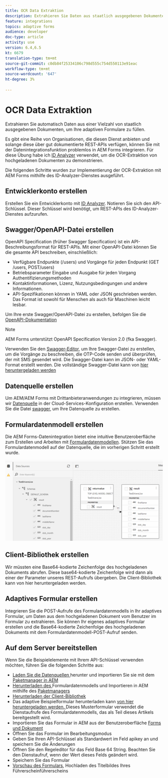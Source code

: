 ```yaml
---
title: OCR Data Extraktion
description: Extrahieren Sie Daten aus staatlich ausgegebenen Dokumenten, um Formulare auszufüllen.
feature: integrations
topics: adaptive forms
audience: developer
doc-type: article
activity: use
version: 6.4,6.5
kt: 6679
translation-type: tm+mt
source-git-commit: c0db84f25334106c798d555c754d550113e91eac
workflow-type: tm+mt
source-wordcount: '647'
ht-degree: 3%

---
```




# OCR Data Extraktion

Extrahieren Sie automatisch Daten aus einer Vielzahl von staatlich ausgegebenen Dokumenten, um Ihre adaptiven Formulare zu füllen.

Es gibt eine Reihe von Organisationen, die diesen Dienst anbieten und solange diese über gut dokumentierte REST-APIs verfügen, können Sie mit der Datenintegrationsfunktion problemlos in AEM Forms integrieren. Für diese Übung habe ich [ID Analyzer](https://www.idanalyzer.com/) verwendet, um die OCR-Extraktion von hochgeladenen Dokumenten zu demonstrieren.

Die folgenden Schritte wurden zur Implementierung der OCR-Extraktion mit AEM Forms mithilfe des ID-Analyzer-Dienstes ausgeführt.

## Entwicklerkonto erstellen

Erstellen Sie ein Entwicklerkonto mit [ID Analyzer](https://portal.idanalyzer.com/signin.html). Notieren Sie sich den API-Schlüssel. Dieser Schlüssel wird benötigt, um REST-APIs des ID-Analyzer-Dienstes aufzurufen.

## Swagger/OpenAPI-Datei erstellen

OpenAPI Specification (früher Swagger Specification) ist ein API-Beschreibungsformat für REST-APIs. Mit einer OpenAPI-Datei können Sie die gesamte API beschreiben, einschließlich:

* Verfügbare Endpunkte (/users) und Vorgänge für jeden Endpunkt (GET /users, POST/users)
* Betriebsparameter Eingabe und Ausgabe für jeden Vorgang
Authentifizierungsmethoden
* Kontaktinformationen, Lizenz, Nutzungsbedingungen und andere Informationen.
* API-Spezifikationen können in YAML oder JSON geschrieben werden. Das Format ist sowohl für Menschen als auch für Maschinen leicht lesbar.

Um Ihre erste Swagger/OpenAPI-Datei zu erstellen, befolgen Sie die [OpenAPI-Dokumentation](https://swagger.io/docs/specification/2-0/basic-structure/)

>[!NOTE]
> AEM Forms unterstützt OpenAPI Specification Version 2.0 (fka Swagger).

Verwenden Sie den [Swagger-Editor](https://editor.swagger.io/), um Ihre Swagger-Datei zu erstellen, um die Vorgänge zu beschreiben, die OTP-Code senden und überprüfen, der mit SMS gesendet wird. Die Swagger-Datei kann im JSON- oder YAML-Format erstellt werden. Die vollständige Swagger-Datei kann von [hier heruntergeladen werden](assets/drivers-license-swagger.zip)

## Datenquelle erstellen

Um AEM/AEM Forms mit Drittanbieteranwendungen zu integrieren, müssen wir [Datenquelle](https://docs.adobe.com/content/help/en/experience-manager-learn/forms/ic-web-channel-tutorial/parttwo.html) in der Cloud-Services-Konfiguration erstellen. Verwenden Sie die Datei [swagger](assets/drivers-license-swagger.zip), um Ihre Datenquelle zu erstellen.

## Formulardatenmodell erstellen

Die AEM Forms-Datenintegration bietet eine intuitive Benutzeroberfläche zum Erstellen und Arbeiten mit [Formulardatenmodellen](https://docs.adobe.com/content/help/en/experience-manager-65/forms/form-data-model/create-form-data-models.html). Stützen Sie das Formulardatenmodell auf der Datenquelle, die im vorherigen Schritt erstellt wurde.

![fdm](assets/test-dl-fdm.PNG)

## Client-Bibliothek erstellen

Wir müssten eine Base64-kodierte Zeichenfolge des hochgeladenen Dokuments abrufen. Diese base64-kodierte Zeichenfolge wird dann als einer der Parameter unseres REST-Aufrufs übergeben.
Die Client-Bibliothek kann von hier heruntergeladen werden.[](assets/drivers-license-client-lib.zip)

## Adaptives Formular erstellen

Integrieren Sie die POST-Aufrufe des Formulardatenmodells in Ihr adaptives Formular, um Daten aus dem hochgeladenen Dokument vom Benutzer im Formular zu extrahieren. Sie können Ihr eigenes adaptives Formular erstellen und die Base64-kodierte Zeichenfolge des hochgeladenen Dokuments mit dem Formulardatenmodell-POST-Aufruf senden.

## Auf dem Server bereitstellen

Wenn Sie die Beispielelemente mit Ihrem API-Schlüssel verwenden möchten, führen Sie die folgenden Schritte aus:

* [Laden Sie die Datenquellen ](assets/drivers-license-source.zip) herunter und importieren Sie sie mit dem  [Paketmanager in AEM](http://localhost:4502/crx/packmgr/index.jsp)
* [Herunterladen des ](assets/drivers-license-fdm.zip) Formulardatenmodells und Importieren in AEM mithilfe des  [Paketmanagers](http://localhost:4502/crx/packmgr/index.jsp)
* [Herunterladen der Client-Bibliothek](assets/drivers-license-client-lib.zip)
* Das adaptive Beispielformular herunterladen kann [von hier heruntergeladen werden. ](assets/adaptive-form-dl.zip) Dieses Musterformular verwendet die Dienstaufrufe des Formulardatenmodells, das als Teil dieses Artikels bereitgestellt wird.
* Importieren Sie das Formular in AEM aus der Benutzeroberfläche [Forms und Dokument](http://localhost:4502/aem/forms.html/content/dam/formsanddocuments)
* Öffnen Sie das Formular im Bearbeitungsmodus [](http://localhost:4502/editor.html/content/forms/af/driverslicenseandpassport.html)
* Geben Sie Ihren API-Schlüssel als Standardwert im Feld apikey an und speichern Sie die Änderungen
* Öffnen Sie den Regeleditor für das Feld Base 64 String. Beachten Sie den Dienstaufruf, wenn der Wert dieses Felds geändert wird.
* Speichern Sie das Formular
* [Vorschau des Formulars](http://localhost:4502/content/dam/formsanddocuments/driverslicenseandpassport/jcr:content?wcmmode=disabled), Hochladen des Titelbildes Ihres Führerscheinführerscheins



